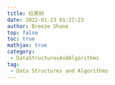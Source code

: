 ```yaml
---
title: 红黑树
date: 2022-01-23 01:27:23
author: Breeze Shane
top: false
toc: true
mathjax: true
category:
 - DataStructuresAndAlgorithms
tag:
 - Data Structures and Algorithms
---
```

